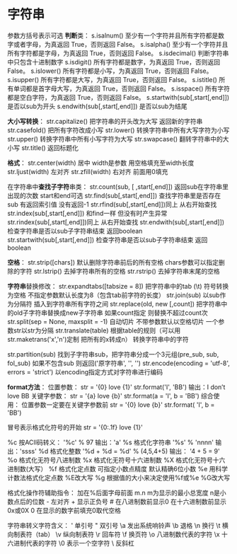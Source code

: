 # 字符串

参数方括号表示可选
**判断**类：
s.isalnum()  至少有一个字符并且所有字符都是数字或者字母，为真返回 True，否则返回 False。
s.isalpha()   至少有一个字符并且所有字符都是字母，为真返回 True，否则返回 False。
s.isdecimal() 判断字符串中只包含十进制数字
s.isdigit()     所有字符都是数字，为真返回 True，否则返回 False。
s.islower()    所有字符都是小写，为真返回 True，否则返回 False。
s.isupper()   所有字符都是大写，为真返回 True，否则返回 False。
s.istitle()      所有单词都是首字母大写，为真返回 True，否则返回 False。
s.isspace()   所有字符都是空白字符，为真返回 True，否则返回 False。
s.startwith(sub[,start[,end]]) 是否以sub为开头
s.endwith(sub[,start[,end]]) 是否以sub为结尾

**大小写转换**：
str.capitalize() 把字符串的开头改为大写 返回新的字符串
str.casefold() 把所有字符改成小写
str.lower() 转换字符串中所有大写字符为小写
str.upper() 转换字符串中所有小写字符为大写
str.swapcase() 翻转字符串中的大小写
str.title() 返回标题化

**格式**：
str.center(width) 居中 width是参数 用空格填充至width长度
str.ljust(width) 左对齐
str.zfill(width) 右对齐 前面用0填充

在字符串中**查找子字符**串类：
str.count(sub, [ ,start[,end]]) 返回sub在字符串里出现的次数 start和end可选
str.find(sub[,start[,end]]) 查找字符串里是否存在sub 有返回索引值 没有返回-1
str.rfind(sub[,start[,end]])同上 从右开始查找
str.index(sub[,start[,end]]) 和find一样 但没有时产生异常
str.rindex(sub[,start[,end]])同上 从右开始查找
str.endwith(sub[,start[,end]]) 检查字符串是否以sub子字符串结束 返回boolean
str.startwith(sub[,start[,end]]) 检查字符串是否以sub子字符串结束 返回boolean

**空格**：
str.strip([chars]) 默认删除字符串前后的所有空格 chars参数可以指定删除的字符
str.lstrip() 去掉字符串所有的空格
str.rstrip() 去掉字符串末尾的空格

**字符串**替换修改：
str.expandtabs([tabsize = 8]) 把字符串中的tab (\t) 符号转换为空格 不指定参数默认长度为8（包含tab前字符的长度）
str.join(sub) 以sub作为分隔符 插入到字符串所有字符之间
str.replace(old, new [,count]) 把字符串中的old子字符串替换成new子字符串 如果count指定 则替换不超过count次
str.split(sep = None, maxsplit = -1) 自动切片 不带参数默认以空格切片 一个参数str以str为分隔
str.translate(table)  根据table的规则（可以用str.maketrans('x','n')定制 把所有的x转成n） 转换字符串中的字符

str.partition(sub) 找到子字符串sub，把字符串分成一个3元组(pre_sub, sub, fol_sub) 如果不包含sub 则返回('原字符串', '', '')
str.encode(encoding = 'utf-8', errors = 'strict') 以encoding指定方式对字符串进行编码

**format方法**：
位置参数：
str = '{0} love {1}'
str.format('I', 'BB')
输出：I don’t love BB
关键字参数：
str = '{a} love {b}'
str.format(a = 'I', b = 'BB')
综合使用： 位置参数一定要在关键字参数前
str = '{0} love {b}'
str.format( 'I', b = 'BB')

冒号表示格式化符号的开始
str = '{0:.1f} love {1}'

%c 按ACII码转义： '%c' % 97 输出：'a'
%s 格式化字符串 '%s' % 'nnnn' 输出：'ssss'
%d 格式化整数 '%d + %d = %d' % (4,5,4+5) 输出： '4 + 5 = 9'
%o 格式化无符号八进制数
%x 格式化无符号十六进制数
%X 格式化无符号十六进制数(大写）
%f 格式化定点数 可指定小数点精度 默认精确6位小数
%e 用科学计数法格式化定点数 %E改大写
%g 根据值的大小来决定使用%f或%e %G改大写

格式化操作符辅助指令： 加在%后面字母前面
m.n m为显示的最小总宽度 n是小数点后的位数
	- 左对齐
\+ 显示正负号
\# 在八进制数前显示0 在十六进制数前显示0x或0X
0 在显示的数字前填充0取代空格

字符串转义字符含义：
\' 单引号
\" 双引号
\a 发出系统响铃声
\b 退格
\n 换行
\t 横向制表符（tab）
\v 纵向制表符
\r 回车符
\f 换页符
\o 八进制数代表的字符
\x 十六进制代表的字符
\0 表示一个空字符
\\ 反斜杠